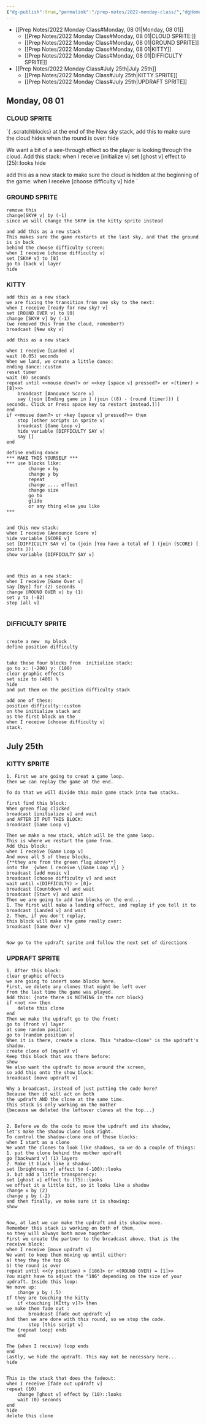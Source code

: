 ```yaml
---
{"dg-publish":true,"permalink":"/prep-notes/2022-monday-class/","dgHomeLink":true,"dgPassFrontmatter":false}
---
```



- [[Prep Notes/2022 Monday Class#Monday, 08 01|Monday, 08 01]]
	- [[Prep Notes/2022 Monday Class#Monday, 08 01|CLOUD SPRITE:]]
	- [[Prep Notes/2022 Monday Class#Monday, 08 01|GROUND SPRITE]]
	- [[Prep Notes/2022 Monday Class#Monday, 08 01|KITTY]]
	- [[Prep Notes/2022 Monday Class#Monday, 08 01|DIFFICULTY SPRITE]]
- [[Prep Notes/2022 Monday Class#July 25th|July 25th]]
	- [[Prep Notes/2022 Monday Class#July 25th|KITTY SPRITE]]
	- [[Prep Notes/2022 Monday Class#July 25th|UPDRAFT SPRITE]]


<div class="blocks">


## Monday, 08 01 

### CLOUD SPRITE


`{ .scratchblocks}
at the end of the New sky stack, add this
to make sure the cloud hides when the round is over:
hide

We want a bit of a see-through effect
so the player is looking through the cloud.
Add this stack:
when I receive [initialize v]
set [ghost v] effect to (25)::looks
hide

add this as a new stack
to make sure the cloud is hidden at the beginning of the game:
when I receive [choose difficulty v]
hide
`



### GROUND SPRITE


```
remove this
change[SKY# v] by (-1)
since we will change the SKY# in the kitty sprite instead

and add this as a new stack
This makes sure the game restarts at the last sky, and that the ground is in back
behind the choose difficulty screen:
when I receive [choose difficulty v]
set [SKY# v] to [8]
go to [back v] layer
hide

```

### KITTY

```
add this as a new stack
we are fixing the transition from one sky to the next:
when I receive [ready for new sky? v]
set [ROUND OVER v] to [0]
change [SKY# v] by (-1)
(we removed this from the cloud, remember?)
broadcast [New sky v]

add this as a new stack

when I receive [Landed v]
wait (0.05) seconds
When we land, we create a little dance:
ending dance::custom
reset timer
wait (0) seconds
repeat until <<mouse down?> or <<key [space v] pressed?> or <(timer) > [8]>>>
    broadcast [Announce Score v]
    say (join [Ending game in ] (join ((8) - (round (timer))) [ seconds. Click or Press space key to restart instead.]))
end
if <<mouse down?> or <key [space v] pressed?>> then
    stop [other scripts in sprite v]
    broadcast [Game Loop v]
    hide variable [DIFFICULTY SAY v]
    say []
end

define ending dance
*** MAKE THIS YOURSELF ***
*** use blocks like:
		change x by
		change y by
		repeat
		change .... effect
		change size 
		go to
		glide
		or any thing else you like
***


and this new stack:
when I receive [Announce Score v]
hide variable [SCORE v]
set [DIFFICULTY SAY v] to (join [𝚈𝚘𝚞 𝚑𝚊𝚟𝚎 𝚊 𝚝𝚘𝚝𝚊𝚕 𝚘𝚏 ] (join (SCORE) [ 𝚙𝚘𝚒𝚗𝚝𝚜 ]))
show variable [DIFFICULTY SAY v]



and this as a new stack:
when I receive [Game Over v]
say [Bye] for (2) seconds
change [ROUND OVER v] by (1)
set y to (-82)
stop [all v]


```

### DIFFICULTY SPRITE

```

create a new  my block
define position difficulty


take these four blocks from  initialize stack:
go to x: (-200) y: (100)
clear graphic effects
set size to (400) %
hide
and put them on the position difficulty stack

add one of these: 
position difficulty::custom
on the initialize stack and 
as the first block on the 
when I receive [choose difficulty v]
stack.
```

</div>

## July 25th

### KITTY SPRITE

<div class="blocks">

```
1. First we are going to creat a game loop. 
then we can replay the game at the end. 

To do that we will divide this main game stack into two stacks. 

first find this block:
When green flag clicked
broadcast [initialize v] and wait
and AFTER IT PUT THIS BLOCK:
broadcast [Game Loop v]

Then we make a new stack, which will be the game loop. 
This is where we restart the game from. 
Add this block:
when I receive [Game Loop v]
And move all 5 of these blocks, 
{**they are from the green flag above**} 
onto the  {when I receive \[Game Loop v\] } 
broadcast [add music v]
broadcast [choose difficulty v] and wait
wait until <(DIFFICULTY) > [0]>
broadcast [Countdown v] and wait
broadcast [Start v] and wait
Then we are going to add two blocks on the end...
1. The first will make a landing effect, and replay if you tell it to
broadcast [Landed v] and wait
2. Then, if you don't replay,
this block will make the game really over:
broadcast [Game Over v]


Now go to the updraft sprite and follow the next set of directions

```

### UPDRAFT SPRITE


```
1. After this block:
clear graphic effects
we are going to insert some blocks here. 
First, we delete any clones that might be left over 
from the last time the game was played. 
Add this: {note there is NOTHING in the not block}
if <not <>> then
    delete this clone
end
Then we make the updraft go to the front:
go to [front v] layer
at some random position: 
go to [random position v]
When it is there, create a clone. This "shadow-clone" is the updraft's shadow.
create clone of [myself v]
Keep this block that was there before:
show
We also want the updraft to move around the screen, 
so add this onto the show block:
broadcast [move updraft v] 

Why a broadcast, instead of just putting the code here?
Because then it will act on both 
the updraft AND the clone at the same time. 
This stack is only working on the mother 
{because we deleted the leftover clones at the top...}


2. Before we do the code to move the updraft and its shadow,
let's make the shadow clone look right.  
To control the shadow-clone one of these blocks: 
when I start as a clone
We want the clones to look like shadows, so we do a couple of things:
1. put the clone behind the mother updraft
go [backward v] (1) layers
2. Make it black like a shadow:
set [brightness v] effect to (-100)::looks
3. but add a little transparency:
set [ghost v] effect to (75)::looks
we offset it a little bit, so it looks like a shadow
change x by (2)
change y by (-2)
and then finally, we make sure it is showing:
show


Now, at last we can make the updraft and its shadow move. 
Remember this stack is working on both of them, 
so they will always both move together.
First we create the partner to the broadcast above, that is the receive block:
when I receive [move updraft v]
We want to keep them moving up until either:
a) they they the top OR
b) the round is over
repeat until <<(y position) > [186]> or <(ROUND OVER) = [1]>>
You might have to adjust the "186" depending on the size of your updraft. Inside this loop:
We move up:
    change y by (.5)
If they are touching the kitty
    if <touching [KItty v]?> then
we make them fade out :
        broadcast [fade out updraft v]
And then we are done with this round, so we stop the code.
        stop [this script v]
The {repeat loop} ends
    end

The {when I receive} loop ends
end
Lastly, we hide the updraft. This may not be necessary here...
hide


This is the stack that does the fadeout:
when I receive [fade out updraft v]
repeat (10)
    change [ghost v] effect by (10)::looks
    wait (0) seconds
end
hide
delete this clone


```

</div>